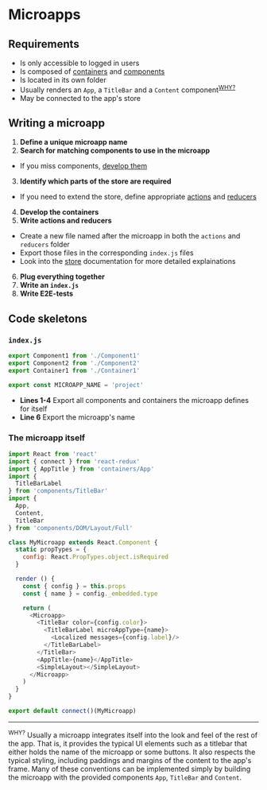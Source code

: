 # Microapps

## Requirements

- Is only accessible to logged in users
- Is composed of [containers]() and [components]()
- Is located in its own folder
- Usually renders an `App`, a `TitleBar` and a `Content` component<sup>[WHY?](#frame)
- May be connected to the app's store

## Writing a microapp

1. **Define a unique microapp name**
2. **Search for matching components to use in the microapp**
  - If you miss components, [develop them]()
3. **Identify which parts of the store are required**
  - If you need to extend the store, define appropriate [actions]() and [reducers]()
4. **Develop the containers**
5. **Write actions and reducers**
  - Create a new file named after the microapp in both the `actions` and `reducers` folder
  - Export those files in the corresponding `index.js` files
  - Look into the [store]() documentation for more detailed explainations
6. **Plug everything together**
7. **Write an `index.js`**
8. **Write E2E-tests**

## Code skeletons

### `index.js`

```javascript
export Component1 from './Component1'
export Component2 from './Component2'
export Container1 from './Container1'

export const MICROAPP_NAME = 'project'
```

- **Lines 1-4** Export all components and containers the microapp defines for itself
- **Line 6** Export the microapp's name

### The microapp itself

```javascript
import React from 'react'
import { connect } from 'react-redux'
import { AppTitle } from 'containers/App'
import {
  TitleBarLabel
} from 'components/TitleBar'
import {
  App,
  Content,
  TitleBar
} from 'components/DOM/Layout/Full'

class MyMicroapp extends React.Component {
  static propTypes = {
    config: React.PropTypes.object.isRequired
  }

  render () {
    const { config } = this.props
    const { name } = config._embedded.type

    return (
      <Microapp>
        <TitleBar color={config.color}>
          <TitleBarLabel microAppType={name}>
            <Localized messages={config.label}/>
          </TitleBarLabel>
        </TitleBar>
        <AppTitle>{name}</AppTitle>
        <SimpleLayout></SimpleLayout>
      </Microapp>
    )
  }
}

export default connect()(MyMicroapp)
```

---

<sup id="frame">WHY?</sup>
Usually a microapp integrates itself into the look and feel of the rest of the app. That is, it provides the typical UI elements such as a titlebar that either holds the name of the microapp or some buttons. It also respects the typical styling, including paddings and margins of the content to the app's frame. Many of these conventions can be implemented simply by building the microapp with the provided components `App`, `TitleBar` and `Content`.
